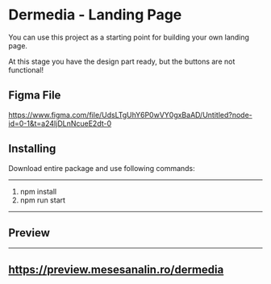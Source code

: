 # Dermedia - Landing Page

You can use this project as a starting point for building your own landing page.

At this stage you have the design part ready, but the buttons are not functional!



## Figma File

https://www.figma.com/file/UdsLTgUhY6P0wVY0gxBaAD/Untitled?node-id=0-1&t=a24IjDLnNcueE2dt-0


## Installing

Download entire package and use following commands:

---
 1. npm install
 2. npm run start
---

## Preview
---
https://preview.mesesanalin.ro/dermedia
---

